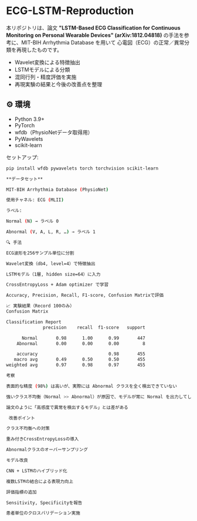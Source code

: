 # ECG-LSTM-Reproduction
本リポジトリは、論文   **"LSTM-Based ECG Classification for Continuous Monitoring on Personal Wearable Devices" (arXiv:1812.04818)**    の手法を参考に、MIT-BIH Arrhythmia Database を用いて 心電図（ECG）の正常／異常分類を再現したものです。 

- Wavelet変換による特徴抽出
- LSTMモデルによる分類
- 混同行列・精度評価を実施
- 再現実験の結果と今後の改善点を整理

## ⚙️ 環境
- Python 3.9+
- PyTorch
- wfdb（PhysioNetデータ取得用）
- PyWavelets
- scikit-learn

セットアップ:
```bash
pip install wfdb pywavelets torch torchvision scikit-learn

**データセット**

MIT-BIH Arrhythmia Database (PhysioNet)

使用チャネル: ECG (MLII)

ラベル:

Normal (N) → ラベル 0

Abnormal (V, A, L, R, …) → ラベル 1

🔍 手法

ECG波形を256サンプル単位に分割

Wavelet変換（db4, level=4）で特徴抽出

LSTMモデル（1層, hidden size=64）に入力

CrossEntropyLoss + Adam optimizer で学習

Accuracy, Precision, Recall, F1-score, Confusion Matrixで評価

📈 実験結果（Record 100のみ）
Confusion Matrix

Classification Report
              precision    recall  f1-score   support

      Normal       0.98      1.00      0.99       447
    Abnormal       0.00      0.00      0.00         8

    accuracy                           0.98       455
   macro avg       0.49      0.50      0.50       455
weighted avg       0.97      0.98      0.97       455

考察

表面的な精度 (98%) は高いが、実際には Abnormal クラスを全く検出できていない

強いクラス不均衡（Normal >> Abnormal）が原因で、モデルが常に Normal を出力してしまう状態

論文のように「高感度で異常を検出するモデル」とは差がある

 改善ポイント

クラス不均衡への対策

重み付きCrossEntropyLossの導入

Abnormalクラスのオーバーサンプリング

モデル改良

CNN + LSTMのハイブリッド化

複数LSTMの結合による表現力向上

評価指標の追加

Sensitivity, Specificityを報告

患者単位のクロスバリデーション実施
